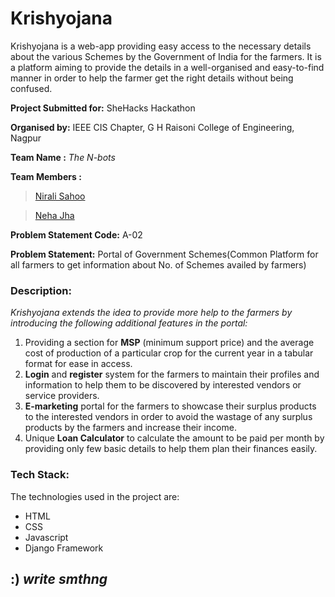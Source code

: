 # Krishyojana 
Krishyojana is a web-app providing easy access to the necessary details about the various Schemes by the Government of India for the farmers. It is a platform aiming to provide the details in a well-organised and easy-to-find manner in order to help the farmer get the right details without being confused.


**Project Submitted for:** SheHacks Hackathon

**Organised by:** IEEE CIS Chapter, G H Raisoni College of Engineering, Nagpur

**Team Name :** *The N-bots*

**Team Members :**

> [Nirali Sahoo](https://github.com/nizz009)

> [Neha Jha](https://github.com/njha07)


**Problem Statement Code:** A-02

**Problem Statement:** Portal of Government Schemes(Common Platform for all farmers to get information about No. of Schemes availed by farmers)

### Description:

*Krishyojana extends the idea to provide more help to the farmers by introducing the following additional features in the portal:*

1.	Providing a section for **MSP** (minimum support price) and the average cost of production of a particular crop for the current year in a tabular format for ease in access.
2.	**Login** and **register** system for the farmers to maintain their profiles and information to help them to be discovered by interested vendors or service providers.
3.	**E-marketing** portal for the farmers to showcase their surplus products to the interested vendors in order to avoid the wastage of any surplus products by the farmers and increase their income.
4.	Unique **Loan Calculator** to calculate the amount to be paid per month by providing only few basic details to help them plan their finances easily.

### Tech Stack:
The technologies used in the project are:
-	HTML
-	CSS
-	Javascript
-	Django Framework



##  :) _write smthng_

